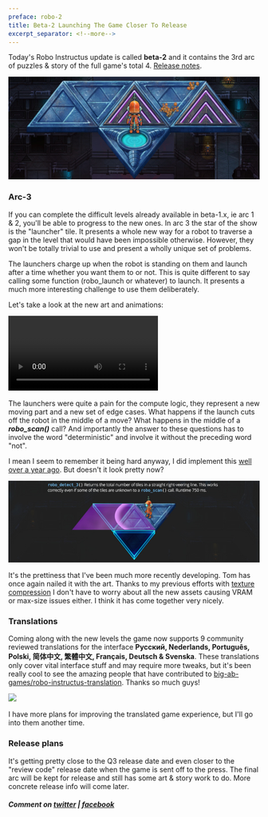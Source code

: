 ```yaml
---
preface: robo-2
title: Beta-2 Launching The Game Closer To Release
excerpt_separator: <!--more-->
---
```

Today's Robo Instructus update is called **beta-2** and it contains the 3rd arc of puzzles & story of the full game's total 4. [Release notes](https://github.com/big-ab-games/robo-instructus/releases/tag/beta-2).

![](/assets/2019-05-10/top.jpg)
<!--more-->
### Arc-3
If you can complete the difficult levels already available in beta-1.x, ie arc 1 & 2, you'll be able to progress to the new ones. In arc 3 the star of the show is the "launcher" tile. It presents a whole new way for a robot to traverse a gap in the level that would have been impossible otherwise. However, they won't be totally trivial to use and present a wholly unique set of problems.

The launchers charge up when the robot is standing on them and launch after a time whether you want them to or not. This is quite different to say calling some function (robo_launch or whatever) to launch. It presents a much more interesting challenge to use them deliberately.

Let's take a look at the new art and animations:

<video src="/assets/2019-05-10/launch.mp4" controls loop></video>

The launchers were quite a pain for the compute logic, they represent a new moving part and a new set of edge cases. What happens if the launch cuts off the robot in the middle of a move? What happens in the middle of a ***robo_scan()*** call? And importantly the answer to these questions has to involve the word "deterministic" and involve it without the preceding word "not".

I mean I seem to remember it being hard anyway, I did implement this [well over a year ago](http://localhost:3000/2018/02/09/asking-for-a-little-more.html). But doesn't it look pretty now?

![](/assets/2019-05-10/rd3.jpg)

It's the prettiness that I've been much more recently developing. Tom has once again nailed it with the art. Thanks to my previous efforts with [texture compression](/2019/04/12/texture-compression.html) I don't have to worry about all the new assets causing VRAM or max-size issues either. I think it has come together very nicely.

### Translations
Coming along with the new levels the game now supports 9 community reviewed translations for the interface **Русский, Nederlands, Português, Polski, 简体中文, 繁體中文, Français, Deutsch & Svenska**. These translations only cover vital interface stuff and may require more tweaks, but it's been really cool to see the amazing people that have contributed to [big-ab-games/robo-instructus-translation](https://github.com/big-ab-games/robo-instructus-translation). Thanks so much guys!

![](https://user-images.githubusercontent.com/2331607/57521577-994ed300-7318-11e9-8d79-465509f48d9d.jpg)

I have more plans for improving the translated game experience, but I'll go into them another time.

### Release plans
It's getting pretty close to the Q3 release date and even closer to the "review code" release date when the game is sent off to the press. The final arc will be kept for release and still has some art & story work to do. More concrete release info will come later.

##### Comment on [twitter](https://twitter.com/bigabgames/status/1126849306659627008) | [facebook](https://www.facebook.com/bigabgames/posts/2432893646798008)
